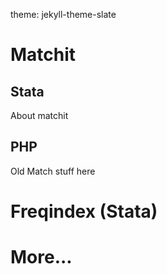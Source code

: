theme: jekyll-theme-slate

# Matchit

## Stata

About matchit

## PHP

Old Match stuff here

# Freqindex (Stata)

# More...
